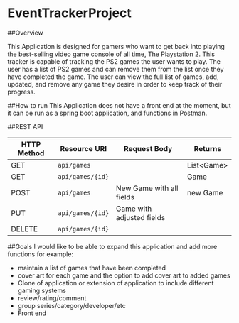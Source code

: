 # EventTrackerProject

##Overview

This Application is designed for gamers who want to get back into playing
the best-selling video game console of all time, The Playstation 2. This
tracker is capable of tracking the PS2 games the user wants to play. The
user has a list of PS2 games and can remove them from the list once they
have completed the game. The user can view the full list of games, add,
updated, and remove any game they desire in order to keep track of their
progress.

##How to run
This Application does not have a front end at the moment, but it can be run
as a spring boot application, and functions in Postman.

##REST API

| HTTP Method | Resource URI | Request Body | Returns |
|-------------|--------------|--------------|---------|
| GET         | `api/games` |              | List&lt;Game&gt;|
| GET         | `api/games/{id}` |              |Game|
|POST|`api/games`|New Game with all fields|new Game|
|PUT|`api/games/{id}`|Game with adjusted fields|||
|DELETE|`api/games/{id}`|||

##Goals
I would like to be able to expand this application and add more functions for example:
* maintain a list of games that have been completed
* cover art for each game and the option to add cover art to added games
* Clone of application or extension of application to include different gaming systems
* review/rating/comment
* group series/category/developer/etc
* Front end
